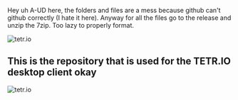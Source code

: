 Hey uh A-UD here, the folders and files are a mess because github can't github correctly (I hate it here).
Anyway for all the files go to the release and unzip the 7zip. Too lazy to properly format.

![tetr.io](https://kagari.moe/outer_assets/tetrio/logo-desktop.png)

## This is the repository that is used for the TETR.IO desktop client okay

![tetr.io](https://kagari.moe/outer_assets/tetrio/prvwarn.png)
